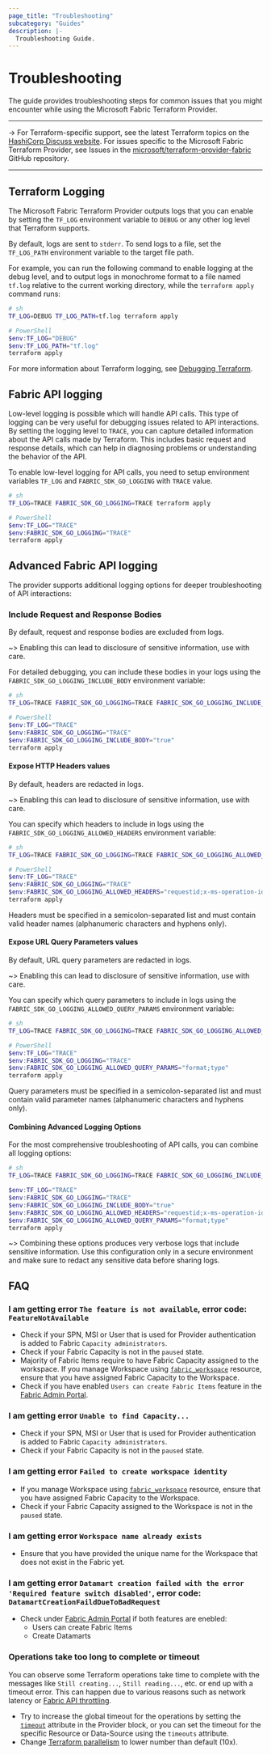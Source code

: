```yaml
---
page_title: "Troubleshooting"
subcategory: "Guides"
description: |-
  Troubleshooting Guide.
---
```


# Troubleshooting

The guide provides troubleshooting steps for common issues that you might encounter while using the Microsoft Fabric Terraform Provider.

---

-> For Terraform-specific support, see the latest Terraform topics on the [HashiCorp Discuss website](https://discuss.hashicorp.com/). For issues specific to the Microsoft Fabric Terraform Provider, see Issues in the [microsoft/terraform-provider-fabric](https://github.com/microsoft/terraform-provider-fabric) GitHub repository.

---

## Terraform Logging

The Microsoft Fabric Terraform Provider outputs logs that you can enable by setting the `TF_LOG` environment variable to `DEBUG` or any other log level that Terraform supports.

By default, logs are sent to `stderr`. To send logs to a file, set the `TF_LOG_PATH` environment variable to the target file path.

For example, you can run the following command to enable logging at the debug level, and to output logs in monochrome format to a file named `tf.log` relative to the current working directory, while the `terraform apply` command runs:

```sh
# sh
TF_LOG=DEBUG TF_LOG_PATH=tf.log terraform apply
```

```powershell
# PowerShell
$env:TF_LOG="DEBUG"
$env:TF_LOG_PATH="tf.log"
terraform apply
```

For more information about Terraform logging, see [Debugging Terraform](https://developer.hashicorp.com/terraform/internals/debugging).

## Fabric API logging

Low-level logging is possible which will handle API calls. This type of logging can be very useful for debugging issues related to API interactions. By setting the logging level to `TRACE`, you can capture detailed information about the API calls made by Terraform. This includes basic request and response details, which can help in diagnosing problems or understanding the behavior of the API.

To enable low-level logging for API calls, you need to setup environment variables `TF_LOG` and `FABRIC_SDK_GO_LOGGING` with `TRACE` value.

```sh
# sh
TF_LOG=TRACE FABRIC_SDK_GO_LOGGING=TRACE terraform apply
```

```powershell
# PowerShell
$env:TF_LOG="TRACE"
$env:FABRIC_SDK_GO_LOGGING="TRACE"
terraform apply
```

## Advanced Fabric API logging

The provider supports additional logging options for deeper troubleshooting of API interactions:

### Include Request and Response Bodies

By default, request and response bodies are excluded from logs.

~> Enabling this can lead to disclosure of sensitive information, use with care.

For detailed debugging, you can include these bodies in your logs using the `FABRIC_SDK_GO_LOGGING_INCLUDE_BODY` environment variable:

```sh
# sh
TF_LOG=TRACE FABRIC_SDK_GO_LOGGING=TRACE FABRIC_SDK_GO_LOGGING_INCLUDE_BODY=true terraform apply
```

```powershell
# PowerShell
$env:TF_LOG="TRACE"
$env:FABRIC_SDK_GO_LOGGING="TRACE"
$env:FABRIC_SDK_GO_LOGGING_INCLUDE_BODY="true"
terraform apply
```

#### Expose HTTP Headers values

By default, headers are redacted in logs.

~> Enabling this can lead to disclosure of sensitive information, use with care.

You can specify which headers to include in logs using the `FABRIC_SDK_GO_LOGGING_ALLOWED_HEADERS` environment variable:

```sh
# sh
TF_LOG=TRACE FABRIC_SDK_GO_LOGGING=TRACE FABRIC_SDK_GO_LOGGING_ALLOWED_HEADERS="requestid;x-ms-operation-id;x-ms-public-api-error-code" terraform apply
```

```powershell
# PowerShell
$env:TF_LOG="TRACE"
$env:FABRIC_SDK_GO_LOGGING="TRACE"
$env:FABRIC_SDK_GO_LOGGING_ALLOWED_HEADERS="requestid;x-ms-operation-id;x-ms-public-api-error-code"
terraform apply
```

Headers must be specified in a semicolon-separated list and must contain valid header names (alphanumeric characters and hyphens only).

#### Expose URL Query Parameters values

By default, URL query parameters are redacted in logs.

~> Enabling this can lead to disclosure of sensitive information, use with care.

You can specify which query parameters to include in logs using the `FABRIC_SDK_GO_LOGGING_ALLOWED_QUERY_PARAMS` environment variable:

```sh
# sh
TF_LOG=TRACE FABRIC_SDK_GO_LOGGING=TRACE FABRIC_SDK_GO_LOGGING_ALLOWED_QUERY_PARAMS="format;type" terraform apply
```

```powershell
# PowerShell
$env:TF_LOG="TRACE"
$env:FABRIC_SDK_GO_LOGGING="TRACE"
$env:FABRIC_SDK_GO_LOGGING_ALLOWED_QUERY_PARAMS="format;type"
terraform apply
```

Query parameters must be specified in a semicolon-separated list and must contain valid parameter names (alphanumeric characters and hyphens only).

#### Combining Advanced Logging Options

For the most comprehensive troubleshooting of API calls, you can combine all logging options:

```sh
# sh
TF_LOG=TRACE FABRIC_SDK_GO_LOGGING=TRACE FABRIC_SDK_GO_LOGGING_INCLUDE_BODY=true FABRIC_SDK_GO_LOGGING_ALLOWED_HEADERS="requestid;x-ms-operation-id;content-type" FABRIC_SDK_GO_LOGGING_ALLOWED_QUERY_PARAMS="format;type" terraform apply
```

```powershell
$env:TF_LOG="TRACE"
$env:FABRIC_SDK_GO_LOGGING="TRACE"
$env:FABRIC_SDK_GO_LOGGING_INCLUDE_BODY="true"
$env:FABRIC_SDK_GO_LOGGING_ALLOWED_HEADERS="requestid;x-ms-operation-id;content-type"
$env:FABRIC_SDK_GO_LOGGING_ALLOWED_QUERY_PARAMS="format;type"
terraform apply
```

~> Combining these options produces very verbose logs that include sensitive information. Use this configuration only in a secure environment and make sure to redact any sensitive data before sharing logs.

## FAQ

### I am getting error `The feature is not available`, error code: `FeatureNotAvailable`

- Check if your SPN, MSI or User that is used for Provider authentication is added to Fabric `Capacity administrators`.
- Check if your Fabric Capacity is not in the `paused` state.
- Majority of Fabric Items require to have Fabric Capacity assigned to the workspace. If you manage Workspace using [`fabric_workspace`](../resources/workspace.md) resource, ensure that you have assigned Fabric Capacity to the Workspace.
- Check if you have enabled `Users can create Fabric Items` feature in the [Fabric Admin Portal](https://app.fabric.microsoft.com/admin-portal/tenantSettings).

### I am getting error `Unable to find Capacity...`

- Check if your SPN, MSI or User that is used for Provider authentication is added to Fabric `Capacity administrators`.
- Check if your Fabric Capacity is not in the `paused` state.

### I am getting error `Failed to create workspace identity`

- If you manage Workspace using [`fabric_workspace`](../resources/workspace.md) resource, ensure that you have assigned Fabric Capacity to the Workspace.
- Check if your Fabric Capacity assigned to the Workspace is not in the `paused` state.

### I am getting error `Workspace name already exists`

- Ensure that you have provided the unique name for the Workspace that does not exist in the Fabric yet.

### I am getting error `Datamart creation failed with the error 'Required feature switch disabled'`, error code: `DatamartCreationFaildDueToBadRequest`

- Check under [Fabric Admin Portal](https://app.fabric.microsoft.com/admin-portal/tenantSettings) if both features are enebled:
  - Users can create Fabric Items
  - Create Datamarts

### Operations take too long to complete or timeout

You can observe some Terraform operations take time to complete with the messages like `Still creating...`, `Still reading...`, etc. or end up with a timeout error. This can happen due to various reasons such as network latency or [Fabric API throttling](https://learn.microsoft.com/rest/api/fabric/articles/throttling).

- Try to increase the global timeout for the operations by setting the [`timeout`](../index.md#timeout) attribute in the Provider block, or you can set the timeout for the specific Resource or Data-Source using the `timeouts` attribute.
- Change [Terraform parallelism](https://developer.hashicorp.com/terraform/internals/graph#walking-the-graph) to lower number than default (10x).
